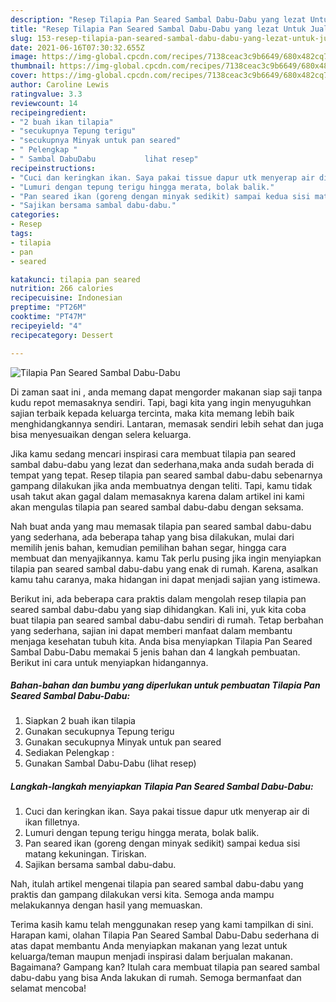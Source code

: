 ```yaml
---
description: "Resep Tilapia Pan Seared Sambal Dabu-Dabu yang lezat Untuk Jualan"
title: "Resep Tilapia Pan Seared Sambal Dabu-Dabu yang lezat Untuk Jualan"
slug: 153-resep-tilapia-pan-seared-sambal-dabu-dabu-yang-lezat-untuk-jualan
date: 2021-06-16T07:30:32.655Z
image: https://img-global.cpcdn.com/recipes/7138ceac3c9b6649/680x482cq70/tilapia-pan-seared-sambal-dabu-dabu-foto-resep-utama.jpg
thumbnail: https://img-global.cpcdn.com/recipes/7138ceac3c9b6649/680x482cq70/tilapia-pan-seared-sambal-dabu-dabu-foto-resep-utama.jpg
cover: https://img-global.cpcdn.com/recipes/7138ceac3c9b6649/680x482cq70/tilapia-pan-seared-sambal-dabu-dabu-foto-resep-utama.jpg
author: Caroline Lewis
ratingvalue: 3.3
reviewcount: 14
recipeingredient:
- "2 buah ikan tilapia"
- "secukupnya Tepung terigu"
- "secukupnya Minyak untuk pan seared"
- " Pelengkap "
- " Sambal DabuDabu           lihat resep"
recipeinstructions:
- "Cuci dan keringkan ikan. Saya pakai tissue dapur utk menyerap air di ikan filletnya."
- "Lumuri dengan tepung terigu hingga merata, bolak balik."
- "Pan seared ikan (goreng dengan minyak sedikit) sampai kedua sisi matang kekuningan. Tiriskan."
- "Sajikan bersama sambal dabu-dabu."
categories:
- Resep
tags:
- tilapia
- pan
- seared

katakunci: tilapia pan seared 
nutrition: 266 calories
recipecuisine: Indonesian
preptime: "PT26M"
cooktime: "PT47M"
recipeyield: "4"
recipecategory: Dessert

---
```



![Tilapia Pan Seared Sambal Dabu-Dabu](https://img-global.cpcdn.com/recipes/7138ceac3c9b6649/680x482cq70/tilapia-pan-seared-sambal-dabu-dabu-foto-resep-utama.jpg)

Di zaman  saat ini , anda memang dapat mengorder makanan siap saji tanpa kudu repot memasaknya sendiri. Tapi, bagi kita yang ingin menyuguhkan sajian terbaik kepada keluarga tercinta, maka kita memang lebih baik menghidangkannya sendiri. Lantaran, memasak sendiri lebih sehat dan juga bisa menyesuaikan dengan selera keluarga.

Jika kamu sedang mencari inspirasi cara membuat tilapia pan seared sambal dabu-dabu yang lezat dan sederhana,maka anda sudah berada di tempat yang tepat. Resep tilapia pan seared sambal dabu-dabu  sebenarnya gampang dilakukan jika anda membuatnya dengan teliti. Tapi, kamu tidak usah takut akan gagal dalam memasaknya 
karena dalam artikel ini kami akan mengulas tilapia pan seared sambal dabu-dabu dengan seksama.  



Nah buat anda yang mau memasak tilapia pan seared sambal dabu-dabu yang sederhana, ada beberapa tahap yang bisa dilakukan, mulai dari memilih jenis bahan, kemudian pemilihan bahan segar, hingga cara membuat dan menyajikannya. kamu Tak perlu pusing jika ingin menyiapkan tilapia pan seared sambal dabu-dabu yang enak di rumah. Karena, asalkan kamu  tahu caranya, maka hidangan ini dapat menjadi sajian yang istimewa.

Berikut ini, ada beberapa cara praktis  dalam mengolah resep tilapia pan seared sambal dabu-dabu yang siap dihidangkan. Kali ini, yuk kita coba buat tilapia pan seared sambal dabu-dabu sendiri di rumah. Tetap berbahan yang sederhana, sajian ini dapat memberi manfaat dalam membantu menjaga kesehatan tubuh kita. Anda bisa menyiapkan Tilapia Pan Seared Sambal Dabu-Dabu memakai 5 jenis bahan dan 4 langkah pembuatan. Berikut ini cara untuk menyiapkan hidangannya.

<!--inarticleads1-->

##### Bahan-bahan dan bumbu yang diperlukan untuk pembuatan Tilapia Pan Seared Sambal Dabu-Dabu:

1. Siapkan 2 buah ikan tilapia
1. Gunakan secukupnya Tepung terigu
1. Gunakan secukupnya Minyak untuk pan seared
1. Sediakan  Pelengkap :
1. Gunakan  Sambal Dabu-Dabu           (lihat resep)




<!--inarticleads2-->

##### Langkah-langkah menyiapkan Tilapia Pan Seared Sambal Dabu-Dabu:

1. Cuci dan keringkan ikan. Saya pakai tissue dapur utk menyerap air di ikan filletnya.
1. Lumuri dengan tepung terigu hingga merata, bolak balik.
1. Pan seared ikan (goreng dengan minyak sedikit) sampai kedua sisi matang kekuningan. Tiriskan.
1. Sajikan bersama sambal dabu-dabu.




Nah, itulah artikel mengenai  tilapia pan seared sambal dabu-dabu  yang praktis dan gampang dilakukan versi kita. Semoga anda mampu melakukannya dengan hasil yang memuaskan. 

Terima kasih kamu telah menggunakan resep yang kami tampilkan di sini. Harapan kami, olahan  Tilapia Pan Seared Sambal Dabu-Dabu sederhana di atas dapat membantu Anda menyiapkan makanan yang lezat untuk keluarga/teman maupun menjadi inspirasi dalam berjualan makanan. Bagaimana? Gampang kan? Itulah cara membuat tilapia pan seared sambal dabu-dabu yang bisa Anda lakukan di rumah. Semoga bermanfaat dan selamat mencoba!

